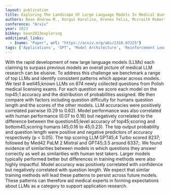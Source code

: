 ```yaml
---
layout: publication
title: Exploring The Landscape Of Large Language Models In Medical Question Answering
authors: Bean Andrew M., Korgul Karolina, Krones Felix, Mccraith Robert, Mahdi Adam
conference: "Arxiv"
year: 2023
bibkey: bean2023exploring
additional_links:
  - {name: "Paper", url: "https://arxiv.org/abs/2310.07225"}
tags: ['Applications', 'GPT', 'Model Architecture', 'Reinforcement Learning', 'Tools', 'Training Techniques']
---
```

With the rapid development of new large language models (LLMs) each claiming to surpass previous models an overall picture of medical LLM research can be elusive. To address this challenge we benchmark a range of top LLMs and identify consistent patterns which appear across models. We test 8 well45;known LLMs on 874 newly collected questions from Polish medical licensing exams. For each question we score each model on the top45;1 accuracy and the distribution of probabilities assigned. We then compare with factors including question difficulty for humans question length and the scores of the other models. LLM accuracies were positively correlated pairwise (0.29 to 0.62). Model performance was also correlated with human performance (0.07 to 0.16) but negatively correlated to the difference between the question45;level accuracy of top45;scoring and bottom45;scoring humans (45;0.16 to 45;0.23). The top output probability and question length were positive and negative predictors of accuracy respectively (p < 0.05). The top scoring LLM GPT45;4 Turbo scored 8237; followed by Med42 PaLM 2 Mixtral and GPT45;3.5 around 6337;. We found evidence of similarities between models in which questions they answer correctly as well as similarities with human test takers. Larger models typically performed better but differences in training methods were also highly impactful. Model accuracy was positively correlated with confidence but negatively correlated with question length. We expect that similar training methods will lead these patterns to persist across future models. These patterns can therefore aid medical experts in forming expectations about LLMs as a category to support application research.
